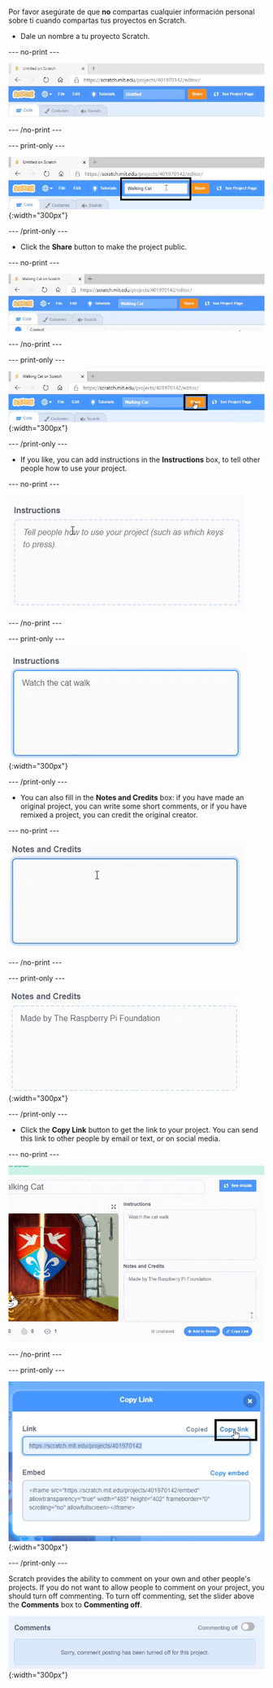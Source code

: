 Por favor asegúrate de que **no** compartas cualquier información personal sobre ti cuando compartas tus proyectos en Scratch.

- Dale un nombre a tu proyecto Scratch.

--- no-print ---

![Changing "Untitled" to "Walking Cat" to name the project, in the box to the left of the orange 'Share' button at the top of the screen.](images/name_file.gif)

--- /no-print ---

--- print-only ---

![The project name box with the new name 'Walking Cat' highlighted, to the left of the orange 'Share' button at the top of the screen.](images/name_file.png){:width="300px"}

--- /print-only ---

- Click the **Share** button to make the project public.

--- no-print ---

![Clicking the orange 'Share' button at the top of the screen. Then, a message appears saying "Your project is now shared."](images/share.gif)

--- /no-print ---

--- print-only ---

![The orange 'Share' button at the top of the screen highlighted.](images/share.png){:width="300px"}

--- /print-only ---

- If you like, you can add instructions in the **Instructions** box, to tell other people how to use your project.

--- no-print ---

![Typing "Watch the cat walk" in the 'Instructions' box.](images/add_instructions.gif)

--- /no-print ---

--- print-only ---

![The 'Instructions' box, showing "Watch the cat walk" typed in.](images/add_instructions.png){:width="300px"}

--- /print-only ---

- You can also fill in the **Notes and Credits** box: if you have made an original project, you can write some short comments, or if you have remixed a project, you can credit the original creator.

--- no-print ---

![Typing "Made by The Raspberry Pi Foundation" in the 'Notes and Credits' box.](images/notes_and_credits.gif)

--- /no-print ---

--- print-only ---

![The 'Notes and Credits' box, showing "Made by The Raspberry Pi Foundation" typed in.](images/notes_and_credits.png){:width="300px"}

--- /print-only ---

- Click the **Copy Link** button to get the link to your project. You can send this link to other people by email or text, or on social media.

--- no-print ---

![Clicking on 'Copy Link', which opens a 'Copy Link' dialog box. Then, in the dialog box, highlighting the URL under 'Link', and selecting 'Copy link'.](images/copy_link.gif)

--- /no-print ---

--- print-only ---

![The 'Copy link' button highlighted, in the 'Copy Link' dialog box.](images/copy_link.png){:width="300px"}

--- /print-only ---

Scratch provides the ability to comment on your own and other people's projects. If you do not want to allow people to comment on your project, you should turn off commenting. To turn off commenting, set the slider above the **Comments** box to **Commenting off**.

![The slider above the 'Comments' box is in the 'Commenting off' position. A message is shown saying "Sorry, comment posting has been turned off for this project."](images/comments-off.png){:width="300px"}
